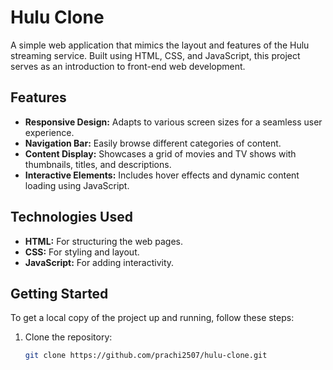 # Hulu Clone

A simple web application that mimics the layout and features of the Hulu streaming service. Built using HTML, CSS, and JavaScript, this project serves as an introduction to front-end web development.

## Features

- **Responsive Design:** Adapts to various screen sizes for a seamless user experience.
- **Navigation Bar:** Easily browse different categories of content.
- **Content Display:** Showcases a grid of movies and TV shows with thumbnails, titles, and descriptions.
- **Interactive Elements:** Includes hover effects and dynamic content loading using JavaScript.

## Technologies Used

- **HTML:** For structuring the web pages.
- **CSS:** For styling and layout.
- **JavaScript:** For adding interactivity.

## Getting Started

To get a local copy of the project up and running, follow these steps:

1. Clone the repository:
   ```bash
   git clone https://github.com/prachi2507/hulu-clone.git
